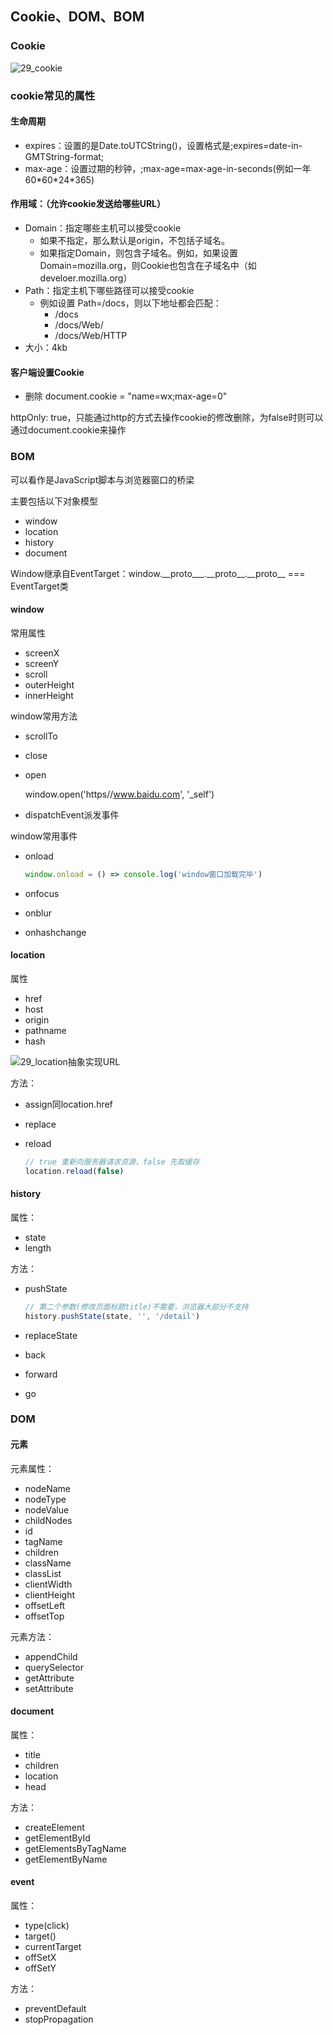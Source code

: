 ## Cookie、DOM、BOM

### Cookie

![29_cookie](D:\前端视频\js高级\截图\29_cookie.png)

### cookie常见的属性

#### 生命周期

- expires：设置的是Date.toUTCString()，设置格式是;expires=date-in-GMTString-format;
- max-age：设置过期的秒钟，;max-age=max-age-in-seconds(例如一年60\*60\*24\*365)

#### 作用域：（允许cookie发送给哪些URL）

- Domain：指定哪些主机可以接受cookie
  - 如果不指定，那么默认是origin，不包括子域名。
  - 如果指定Domain，则包含子域名。例如，如果设置 Domain=mozilla.org，则Cookie也包含在子域名中（如develoer.mozilla.org）
- Path：指定主机下哪些路径可以接受cookie
  - 例如设置 Path=/docs，则以下地址都会匹配：
    - /docs
    - /docs/Web/
    - /docs/Web/HTTP
- 大小：4kb

#### 客户端设置Cookie

- 删除   document.cookie = "name=wx;max-age=0"

httpOnly: true，只能通过http的方式去操作cookie的修改删除，为false时则可以通过document.cookie来操作

### BOM

可以看作是JavaScript脚本与浏览器窗口的桥梁

主要包括以下对象模型

- window
- location
- history
- document



Window继承自EventTarget：window.\_\_proto\_\__\.\_\_proto\_\_.\_\_proto\_\_ === EventTarget类

#### window

常用属性

- screenX
- screenY
- scroll
- outerHeight
- innerHeight

window常用方法

- scrollTo

- close

- open

  window.open('https//www.baidu.com', '_self')

- dispatchEvent派发事件

window常用事件

- onload

  ```js
  window.onload = () => console.log('window窗口加载完毕')
  ```

- onfocus

- onblur

- onhashchange

#### location

属性

- href
- host
- origin
- pathname
- hash

![29_location抽象实现URL](D:\前端视频\js高级\截图\29_location抽象实现URL.png)

方法：

- assign同location.href

- replace

- reload

  ```js
  // true 重新向服务器请求资源，false 先取缓存
  location.reload(false)
  ```

  

#### history

属性：

- state
- length

方法：

- pushState

  ```js
  // 第二个参数(修改页面标题title)不需要，浏览器大部分不支持
  history.pushState(state, '', '/detail')
  ```

- replaceState

- back

- forward

- go



### DOM

#### 元素

元素属性：

- nodeName
- nodeType
- nodeValue
- childNodes
- id
- tagName
- children
- className
- classList
- clientWidth
- clientHeight
- offsetLeft
- offsetTop

元素方法：

- appendChild
- querySelector
- getAttribute
- setAttribute

#### document

属性：

- title
- children
- location
- head

方法：

- createElement
- getElementById
- getElementsByTagName
- getElementByName

#### event

属性：

- type(click)
- target()
- currentTarget
- offSetX
- offSetY

方法：

- preventDefault
- stopPropagation